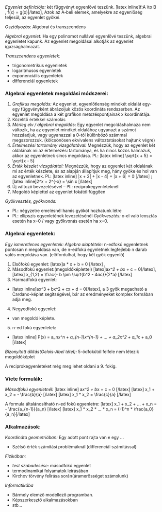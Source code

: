 *Egyenlet definíciója:* két függvényt egyenlővé teszünk. [latex inline]f:A \to B , f(x) = g(x)[/latex], Azok az A-beli elemek, amelyekre az egyenlőség teljesül, az egyenlet gyökei.

*Osztályozás:* Algebrai és transzcendens

*Algebrai egyenlet:* Ha egy polinomot nullával egyenlővé teszünk, algebrai egyenletet kapunk. Az egyenlet megoldásai alkotják az egyenlet igazsághalmazát.

*Transzcendens egyenletek:*
 - trigonometrikus egyenletek
 - logaritmusos egyenletek
 - exponenciális egyenletek
 - differenciál egyenletek

### Algebrai egyenletek megoldási módszerei:
1. *Grafikus megoldás:*
Az egyenlet, egyenlőtlenség mindkét oldalát egy-egy függvényként ábrázoljuk közös koordináta rendszerben. Az egyenlet megoldása a két grafikon metszéspontjainak x koordinátája.
2. Közelítő értékkel számolás
3. *Mérleg elv / algebrai megoldás:*
Egy egyenlet megoldáshalmaza nem változik, ha az egyenlet mindkét oldalához ugyanazt a számot hozzáadjuk, vagy ugyanazzal a 0-tól különböző számmal megszorozzuk. (kölcsönösen ekvivalens változtatásokat hajtunk végre)
4. *Értelmezési tartomány vizsgálatával:*
Megnézzük, hogy az egyenlet két oldalának mi az értelmezési tartománya, és ha nincs közös halmazuk, akkor az egyenletnek sincs megoldása. Pl.: [latex inline] \sqrt{x + 5} = \sqrt{x - 5}
5. *Érték készlet vizsgálattal:*
Megnézzük, hogy az egyenlet két oldalának mi az érték készlete, és az alapján állapítjuk meg, hány gyöke és hol van az egyenletnek. Pl.: [latex inline] |x + 2| + |x - 4| + |x + 6| = 0 [/latex] ; [latex inline]2^x + 2^{-x} = \sin x [/latex]
6. Új változó bevezetésével – Pl.: reciprokegyenleteknél
7. Megoldó képlettel az egyenlet fokától függően

*Gyökvesztés, gyökvonás:*
 - Pl.: négyzetre emelésnél hamis gyököt hozhatunk létre
 - Pl.: ellipszis egyenletének levezetésénél
*Gyökvesztés:* x-el való leosztás esetén ha x=0 / vagy gyökvonás esetén ha x=0.

### Algebrai egyenletek:
*Egy ismeretlenes egyenletek:*
*Algebra alaptétele:* n-edfokú egyenletnek pontosan n megoldása van, de n-edfokú egynletnek legfejlebb n darab valós megoldása van. (előfordulhat, hogy két gyök egyenlő)
1. Elsőfokú egyenlet:
[latex]a * x + b = 0 [/latex] ,
2. Másodfokú egyenlet:(megoldóképlettel)
[latex]a*x^2 + b*x + c = 0[/latex],[latex] x_{1,2} = \frac{- b \pm \sqrt{b^2 - 4*a*c}}{2*a} [/latex]
3. Harmadfokú egyenlet:
- [latex inline]ax^3 + bx^2 + cx + d = 0[/latex], a 3 gyök megadható a Cardano-képlet segítségével, bár az eredményeket komplex formában adja meg.
4. Negyedfokú egyenlet:
-  van megoldó képlete.
5. n-ed fokú egyenletek:
 - [latex inline] P(x) = a_n*x^n + a_{n-1}*x^{n-1} + ... + a_2*x^2 + a_1*x + a_0 [/latex]

*Bizonyított állítás(Gelois-Abel tétel):* 5-ödfokútól felfele nem létezik megoldóképlet

A reciprokegyenleteket még meg lehet oldani a 9. fokig.

### Viete formulák:
*Másodfokú egyenletnél:* [latex inline] a*x^2 + b*x + c = 0 [/latex]
[latex] x_1 + x_2 = - \frac{b}{a} [/latex]
[latex] x_1 * x_2 = \frac{c}{a} [/latex]

A formula általánosítható n-ed fokú egyenletre:
[latex] x_1 + x_2 + ... + x_n = - \frac{a_{n-1}}{a_n} [/latex]
[latex] x_1 * x_2 * ... * x_n = (-1)^n * \frac{a_0}{a_n}[/latex]

### Alkalmazások:
*Koordináta geometriában:* Egy adott pont rajta van e egy ...
 - Szélső érték számítási problémáknál (differenciál számítással)

*Fizikában:*
 - *test szabadesése:* másodfokú egyenlet
 - termodinamikai folyamatok leírásában
 - Kirchov törvény felírása során(áramerősséget számolunk)

*Informatikába*
- Bármely elemző modellező programban.
- Képszerkesztő alkalmazásokban
- stb...
